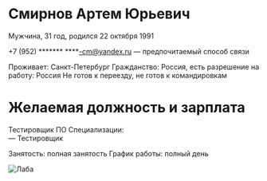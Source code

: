 # Смирнов Артем Юрьевич
Мужчина, 31 год, родился 22 октября 1991

+7 (952) *******
****-cm@yandex.ru — предпочитаемый способ связи

Проживает: Санкт-Петербург
Гражданство: Россия, есть разрешение на работу: Россия
Не готов к переезду, не готов к командировкам
# Желаемая должность и зарплата
Тестировщик ПО
Специализации:  
—  Тестировщик

Занятость: полная занятость
График работы: полный день


<image src="/https://www.google.com/search?q=%D0%BB%D0%B0%D0%BC%D0%B1%D0%BE%D1%80%D0%B3%D0%B8%D0%BD%D0%B8&sxsrf=AJOqlzU6bxn1T988JAf7oa7_3brgX4Vzww:1676744642766&source=lnms&tbm=isch&sa=X&ved=2ahUKEwjzn77G2J_9AhWMlYsKHemVBAcQ_AUoAXoECAEQAw&biw=1517&bih=631&dpr=0.9#imgrc=YvLWErJCddhyeM" alt="Лаба">


